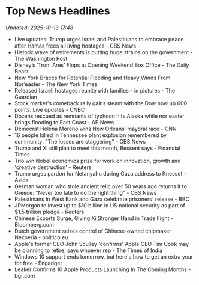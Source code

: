 # Top News Headlines

_Updated: 2025-10-13 17:48_

- Live updates: Trump urges Israel and Palestinians to embrace peace after Hamas frees all living hostages - CBS News
- Historic wave of retirements is putting huge strains on the government - The Washington Post
- Disney’s ‘Tron: Ares’ Flops at Opening Weekend Box Office - The Daily Beast
- New York Braces for Potential Flooding and Heavy Winds From Nor’easter - The New York Times
- Released Israeli hostages reunite with families – in pictures - The Guardian
- Stock market's comeback rally gains steam with the Dow now up 600 points: Live updates - CNBC
- Dozens rescued as remnants of typhoon hits Alaska while nor'easter brings flooding to East Coast - AP News
- Democrat Helena Moreno wins New Orleans’ mayoral race - CNN
- 16 people killed in Tennessee plant explosion remembered by community: "The losses are staggering" - CBS News
- Trump and Xi still plan to meet this month, Bessent says - Financial Times
- Trio win Nobel economics prize for work on innovation, growth and 'creative destruction' - Reuters
- Trump urges pardon for Netanyahu during Gaza address to Knesset - Axios
- German woman who stole ancient relic over 50 years ago returns it to Greece: "Never too late to do the right thing" - CBS News
- Palestinians in West Bank and Gaza celebrate prisoners' release - BBC
- JPMorgan to invest up to $10 billion in US national security as part of $1.5 trillion pledge - Reuters
- Chinese Exports Surge, Giving Xi Stronger Hand in Trade Fight - Bloomberg.com
- Dutch government seizes control of Chinese-owned chipmaker Nexperia - politico.eu
- Apple's former CEO John Sculley 'confirms' Apple CEO Tim Cook may be planning to retire, says whoever rep - The Times of India
- Windows 10 support ends tomorrow, but here's how to get an extra year for free - Engadget
- Leaker Confirms 10 Apple Products Launching In The Coming Months - bgr.com